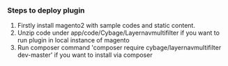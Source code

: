 
### Steps to deploy plugin ###
1) Firstly install magento2 with sample codes and static content.
2) Unzip code under app/code/Cybage/Layernavmultifilter if you want to run plugin in local instance of magento
3) Run composer command 'composer require cybage/layernavmultifilter dev-master' if you want to install via composer
